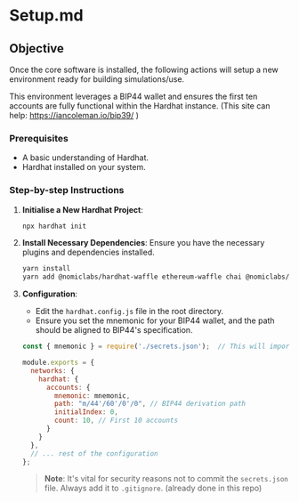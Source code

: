 # Setup.md

## Objective
Once the core software is installed, the following actions will setup a new environment ready for building simulations/use.

This environment leverages a BIP44 wallet and ensures the first ten accounts are fully functional within the Hardhat instance. (This site can help: https://iancoleman.io/bip39/ )

### Prerequisites
- A basic understanding of Hardhat.
- Hardhat installed on your system.

### Step-by-step Instructions

1. **Initialise a New Hardhat Project**:
    ```bash
    npx hardhat init
    ```

2. **Install Necessary Dependencies**:
   Ensure you have the necessary plugins and dependencies installed.
    ```bash
    yarn install
    yarn add @nomiclabs/hardhat-waffle ethereum-waffle chai @nomiclabs/hardhat-ethers ethers  
    ```

3. **Configuration**:
    - Edit the `hardhat.config.js` file in the root directory.
    - Ensure you set the mnemonic for your BIP44 wallet, and the path should be aligned to BIP44's specification.

    ```javascript
    const { mnemonic } = require('./secrets.json');  // This will import your mnemonic. Make sure to keep your secrets.json file secure and never commit it.

    module.exports = {
      networks: {
        hardhat: {
          accounts: {
            mnemonic: mnemonic,
            path: "m/44'/60'/0'/0", // BIP44 derivation path
            initialIndex: 0,
            count: 10, // First 10 accounts
          }
        }
      },
      // ... rest of the configuration
    };
    ```

    > **Note**: It's vital for security reasons not to commit the `secrets.json` file. Always add it to `.gitignore`. (already done in this repo)

